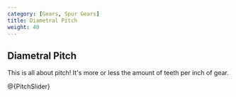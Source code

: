 ```yaml
---
category: [Gears, Spur Gears]
title: Diametral Pitch
weight: 40
---
```


## Diametral Pitch

This is all about pitch! It's more or less the amount of teeth per inch of gear.

@{PitchSlider}
